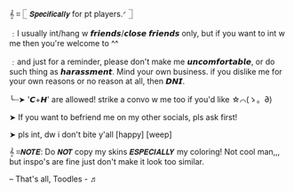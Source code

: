  𝄞 ⌗ 𓉘 𝙎𝙥𝙚𝙘𝙞𝙛𝙞𝙘𝙖𝙡𝙡𝙮 for pt players.ᐟ 𓉝
 
﹕I usually int/hang w 𝙛𝙧𝙞𝙚𝙣𝙙𝙨/𝙘𝙡𝙤𝙨𝙚 𝙛𝙧𝙞𝙚𝙣𝙙𝙨 only, but if you want to int w me then you're welcome to ^^

﹕and just for a reminder, please don't make me 𝙪𝙣𝙘𝙤𝙢𝙛𝙤𝙧𝙩𝙖𝙗𝙡𝙚, or do such thing as 𝙝𝙖𝙧𝙖𝙨𝙨𝙢𝙚𝙣𝙩. Mind your own business. 
if you dislike me for your own reasons or no reason at all, then 𝘿𝙉𝙄. 

╰┈➤ '𝘾+𝙃' are allowed! strike a convo w me too if you'd like ☆⌒(ゝ。∂)ㅤ

  ➤ If you want to befriend me on my other socials, pls ask first!
 
  ➤ pls int, dw i don't bite y'all [happy] [weep]

𝄞 ⌗𝙉𝙊𝙏𝙀: Do 𝙉𝙊𝙏 copy my skins 𝙀𝙎𝙋𝙀𝘾𝙄𝘼𝙇𝙇𝙔 my coloring! Not cool man,,, but inspo's are fine just don't make it look too similar.

– That's all, Toodles - ♬
